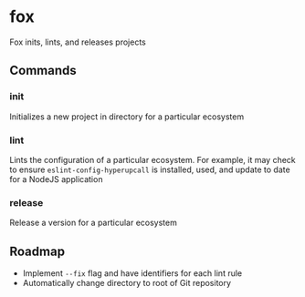 # fox

Fox inits, lints, and releases projects

## Commands

### init

Initializes a new project in directory for a particular ecosystem

### lint

Lints the configuration of a particular ecosystem. For example, it may check to ensure `eslint-config-hyperupcall` is installed, used, and update to date for a NodeJS application

### release

Release a version for a particular ecosystem

## Roadmap

- Implement `--fix` flag and have identifiers for each lint rule
- Automatically change directory to root of Git repository
